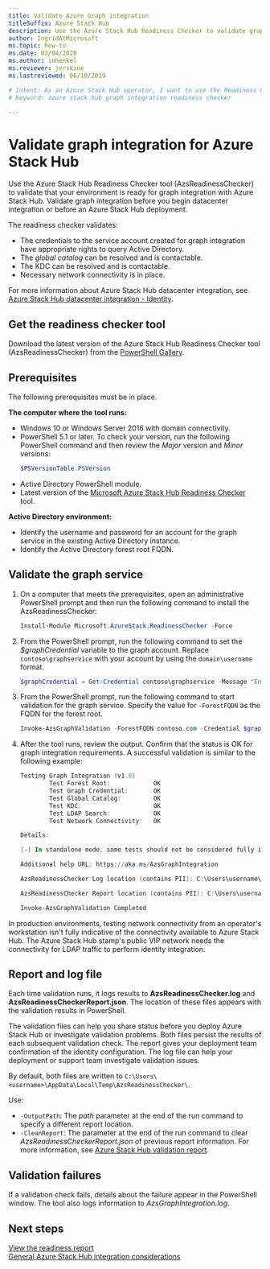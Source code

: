 ```yaml
---
title: Validate Azure Graph integration
titleSuffix: Azure Stack Hub
description: Use the Azure Stack Hub Readiness Checker to validate graph integration for Azure Stack Hub.
author: IngridAtMicrosoft
ms.topic: how-to
ms.date: 03/04/2020
ms.author: inhenkel
ms.reviewer: jerskine
ms.lastreviewed: 06/10/2019

# Intent: As an Azure Stack Hub operator, I want to use the Readiness Checker to validate graph integration for Azure Stack Hub.
# Keyword: azure stack hub graph integration readiness checker

---
```



# Validate graph integration for Azure Stack Hub

Use the Azure Stack Hub Readiness Checker tool (AzsReadinessChecker) to validate that your environment is ready for graph integration with Azure Stack Hub. Validate graph integration before you begin datacenter integration or before an Azure Stack Hub deployment.

The readiness checker validates:

* The credentials to the service account created for graph integration have appropriate rights to query Active Directory.
* The *global catalog* can be resolved and is contactable.
* The KDC can be resolved and is contactable.
* Necessary network connectivity is in place.

For more information about Azure Stack Hub datacenter integration, see [Azure Stack Hub datacenter integration - Identity](azure-stack-integrate-identity.md).

## Get the readiness checker tool

Download the latest version of the Azure Stack Hub Readiness Checker tool (AzsReadinessChecker) from the [PowerShell Gallery](https://aka.ms/AzsReadinessChecker).

## Prerequisites

The following prerequisites must be in place.

**The computer where the tool runs:**

* Windows 10 or Windows Server 2016 with domain connectivity.
* PowerShell 5.1 or later. To check your version, run the following PowerShell command and then review the *Major* version and *Minor* versions:
    ```powershell
    $PSVersionTable.PSVersion
    ```
* Active Directory PowerShell module.
* Latest version of the [Microsoft Azure Stack Hub Readiness Checker](https://aka.ms/AzsReadinessChecker) tool.

**Active Directory environment:**

* Identify the username and password for an account for the graph service in the existing Active Directory instance.
* Identify the Active Directory forest root FQDN.

## Validate the graph service

1. On a computer that meets the prerequisites, open an administrative PowerShell prompt and then run the following command to install the AzsReadinessChecker:

    ```powershell
    Install-Module Microsoft.AzureStack.ReadinessChecker -Force
    ```

1. From the PowerShell prompt, run the following command to set the *$graphCredential* variable to the graph account. Replace `contoso\graphservice` with your account by using the `domain\username` format.

    ```powershell
    $graphCredential = Get-Credential contoso\graphservice -Message "Enter Credentials for the Graph Service Account"
    ```

1. From the PowerShell prompt, run the following command to start validation for the graph service. Specify the value for `-ForestFQDN` as the FQDN for the forest root.

    ```powershell
    Invoke-AzsGraphValidation -ForestFQDN contoso.com -Credential $graphCredential
    ```

1. After the tool runs, review the output. Confirm that the status is OK for graph integration requirements. A successful validation is similar to the following example:

    ```powershell
    Testing Graph Integration (v1.0)
            Test Forest Root:            OK
            Test Graph Credential:       OK
            Test Global Catalog:         OK
            Test KDC:                    OK
            Test LDAP Search:            OK
            Test Network Connectivity:   OK

    Details:

    [-] In standalone mode, some tests should not be considered fully indicative of connectivity or readiness the Azure Stack Hub Stamp requires prior to Datacenter Integration.

    Additional help URL: https://aka.ms/AzsGraphIntegration

    AzsReadinessChecker Log location (contains PII): C:\Users\username\AppData\Local\Temp\AzsReadinessChecker\AzsReadinessChecker.log

    AzsReadinessChecker Report location (contains PII): C:\Users\username\AppData\Local\Temp\AzsReadinessChecker\AzsReadinessCheckerReport.json

    Invoke-AzsGraphValidation Completed
    ```

In production environments, testing network connectivity from an operator's workstation isn't fully indicative of the connectivity available to Azure Stack Hub. The Azure Stack Hub stamp's public VIP network needs the connectivity for LDAP traffic to perform identity integration.

## Report and log file

Each time validation runs, it logs results to **AzsReadinessChecker.log** and **AzsReadinessCheckerReport.json**. The location of these files appears with the validation results in PowerShell.

The validation files can help you share status before you deploy Azure Stack Hub or investigate validation problems. Both files persist the results of each subsequent validation check. The report gives your deployment team confirmation of the identity configuration. The log file can help your deployment or support team investigate validation issues.

By default, both files are written to
`C:\Users\<username>\AppData\Local\Temp\AzsReadinessChecker\`.

Use:

* `-OutputPath`: The *path* parameter at the end of the run command to specify a different report location.
* `-CleanReport`: The parameter at the end of the run command to clear *AzsReadinessCheckerReport.json* of previous report information. For more information, see [Azure Stack Hub validation report](azure-stack-validation-report.md).

## Validation failures

If a validation check fails, details about the failure appear in the PowerShell window. The tool also logs information to *AzsGraphIntegration.log*.

## Next steps

[View the readiness report](azure-stack-validation-report.md)  
[General Azure Stack Hub integration considerations](azure-stack-datacenter-integration.md)  

